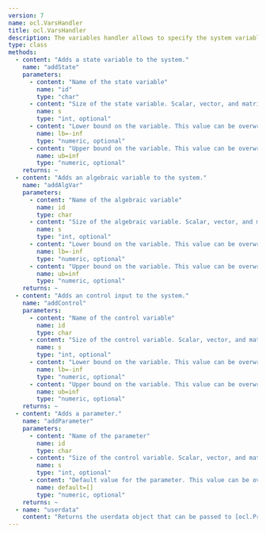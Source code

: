 ```yaml
---
version: 7
name: ocl.VarsHandler
title: ocl.VarsHandler
description: The variables handler allows to specify the system variables, its dimensions and bounds.
type: class
methods:
  - content: "Adds a state variable to the system."
    name: "addState"
    parameters:
      - content: "Name of the state variable"
        name: "id"
        type: "char"
      - content: "Size of the state variable. Scalar, vector, and matrix valued variables are allowed. If a scalar value s is given, the size of the variable will be [s,1]. Defaults to [1,1]."
        name: s
        type: "int, optional"
      - content: "Lower bound on the variable. This value can be overwritten when you specify bounds for OclSolver with solver.setBound. Defaults to -inf."
        name: lb=-inf
        type: "numeric, optional"
      - content: "Upper bound on the variable. This value can be overwritten when you specify bounds for OclSolver with solver.setBound. Defaults to inf."
        name: ub=inf
        type: "numeric, optional"
    returns: ~
  - content: "Adds an algebraic variable to the system."
    name: "addAlgVar"
    parameters:
      - content: "Name of the algebraic variable"
        name: id
        type: char
      - content: "Size of the algebraic variable. Scalar, vector, and matrix valued variables are allowed. If a scalar value s is given, the size of the variable will be [s,1]. Defaults to [1,1]."
        name: s
        type: "int, optional"
      - content: "Lower bound on the variable. This value can be overwritten when you specify bounds for OclSolver with solver.setBound. Defaults to -inf."
        name: lb=-inf
        type: "numeric, optional"
      - content: "Upper bound on the variable. This value can be overwritten when you specify bounds for OclSolver with solver.setBound. Defaults to inf."
        name: ub=inf
        type: "numeric, optional"
    returns: ~
  - content: "Adds an control input to the system."
    name: "addControl"
    parameters:
      - content: "Name of the control variable"
        name: id
        type: char
      - content: "Size of the control variable. Scalar, vector, and matrix valued variables are allowed. If a scalar value s is given, the size of the variable will be [s,1]. Defaults to [1,1]."
        name: s
        type: "int, optional"
      - content: "Lower bound on the variable. This value can be overwritten when you specify bounds for OclSolver with solver.setBound. Defaults to -inf."
        name: lb=-inf
        type: "numeric, optional"
      - content: "Upper bound on the variable. This value can be overwritten when you specify bounds for OclSolver with solver.setBound. Defaults to inf."
        name: ub=inf
        type: "numeric, optional"
    returns: ~
  - content: "Adds a parameter."
    name: "addParameter"
    parameters:
      - content: "Name of the parameter"
        name: id
        type: char
      - content: "Size of the control variable. Scalar, vector, and matrix valued variables are allowed. If a scalar value s is given, the size of the variable will be [s,1]. Defaults to [1,1]."
        name: s
        type: "int, optional"
      - content: "Default value for the parameter. This value can be overwritten when you specify the parameter for OclSolver with solver.setParameter. Defaults to unbounded."
        name: default=[]
        type: "numeric, optional"
    returns: ~
  - name: "userdata"
    content: "Returns the userdata object that can be passed to [ocl.Problem](#apiocl_problem) or [ocl.Stage](#apiocl_stage)."
---
```

